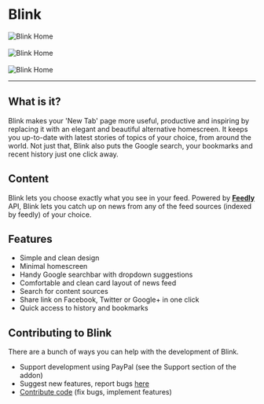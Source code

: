 # Blink

![Blink Home](http://4.bp.blogspot.com/-qUMUKb4pV0M/VnADAxZGpaI/AAAAAAAAAHg/htlI3F35jeQ/s1600/blink_home_mockup.jpg)
<br />
<br />
![Blink Home](http://1.bp.blogspot.com/-Sa_rP__ZYbw/VnAC0635uOI/AAAAAAAAAHQ/efePc7eCvK0/s1600/blink_feed.png)
<br />
<br />
![Blink Home](http://1.bp.blogspot.com/-71y3qacL4qI/VnAC3Sz_zuI/AAAAAAAAAHY/oyL6UKwoYNQ/s1600/blink_content.png)

----------------------------

## What is it?

Blink makes your 'New Tab' page more useful, productive and inspiring by replacing it with an elegant and beautiful alternative homescreen. It keeps you up-to-date with latest stories of topics of your choice, from around the world. Not just that, Blink also puts the Google search, your bookmarks and recent history just one click away.

## Content

Blink lets you choose exactly what you see in your feed. Powered by **[Feedly](https://feedly.com)** API, Blink lets you catch up on news from any of the feed sources (indexed by feedly) of your choice.

## Features

* Simple and clean design
* Minimal homescreen
* Handy Google searchbar with dropdown suggestions
* Comfortable and clean card layout of news feed
* Search for content sources
* Share link on Facebook, Twitter or Google+ in one click
* Quick access to history and bookmarks

## Contributing to Blink

There are a bunch of ways you can help with the development of Blink.

* Support development using PayPal (see the Support section of the addon)
* Suggest new features, report bugs [here](https://github.com/TigerKid001/Blink/issues)
* [Contribute code](https://github.com/TigerKid001/Blink/blob/master/CONTRIBUTING.md) (fix bugs, implement features)
